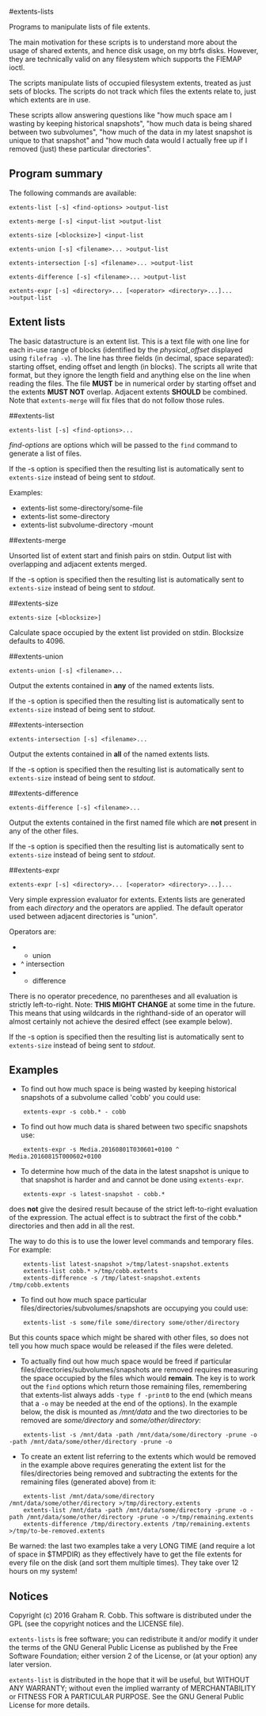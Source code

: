 #extents-lists

Programs to manipulate lists of file extents.

The main motivation for these scripts is to understand more about the usage of shared extents,
and hence disk usage, on my btrfs disks.
However, they are technically valid on any filesystem which supports the FIEMAP ioctl.

The scripts manipulate lists of occupied filesystem extents, treated as just sets of blocks.
The scripts do not track which files the extents relate to, just which extents are in use.

These scripts allow answering questions like "how much space am I wasting by keeping historical snapshots",
"how much data is being shared between two subvolumes", "how much of the data in my latest snapshot is
unique to that snapshot" and "how much data would I actually free up if I removed (just) these particular 
directories".

## Program summary

The following commands are available:

```
extents-list [-s] <find-options> >output-list

extents-merge [-s] <input-list >output-list

extents-size [<blocksize>] <input-list

extents-union [-s] <filename>... >output-list

extents-intersection [-s] <filename>... >output-list

extents-difference [-s] <filename>... >output-list

extents-expr [-s] <directory>... [<operator> <directory>...]... >output-list
```

## Extent lists

The basic datastructure is an extent list.  This is a text file with one line for each in-use
range of blocks (identified by the *physical_offset* displayed using `filefrag -v`).
The line has three fields (in decimal, space separated): starting offset, ending offset and length (in blocks).
The scripts all write that format, but they ignore the length field and anything else on the line when
reading the files. The file **MUST** be in numerical order by starting offset and the extents **MUST
NOT** overlap.  Adjacent extents **SHOULD** be combined. Note that `extents-merge` will fix files that
do not follow those rules.

##extents-list

```
extents-list [-s] <find-options>...
```

*find-options* are options which will be passed to the `find`
command to generate a list of files.

If the -s option is specified then the resulting list is automatically sent to `extents-size`
instead of being sent to *stdout*.

Examples:

* extents-list some-directory/some-file
* extents-list some-directory
* extents-list subvolume-directory -mount

##extents-merge

Unsorted list of extent start and finish pairs on stdin.
Output list with overlapping and adjacent extents merged.

If the -s option is specified then the resulting list is automatically sent to `extents-size`
instead of being sent to *stdout*.

##extents-size

```
extents-size [<blocksize>]
```

Calculate space occupied by the extent list provided on stdin.
Blocksize defaults to 4096.

##extents-union

```
extents-union [-s] <filename>...
```

Output the extents contained in **any** of the named extents lists.

If the -s option is specified then the resulting list is automatically sent to `extents-size`
instead of being sent to *stdout*.

##extents-intersection

```
extents-intersection [-s] <filename>...
```

Output the extents contained in **all** of the named extents lists.

If the -s option is specified then the resulting list is automatically sent to `extents-size`
instead of being sent to *stdout*.

##extents-difference

```
extents-difference [-s] <filename>...
```

Output the extents contained in the first named file which are **not** present in any of the other files.

If the -s option is specified then the resulting list is automatically sent to `extents-size`
instead of being sent to *stdout*.

##extents-expr
```
extents-expr [-s] <directory>... [<operator> <directory>...]...
```

Very simple expression evaluator for extents.
Extents lists are generated from each *directory* and the operators are applied.
The default operator used between adjacent directories is "union".

Operators are:
*   + union
*   ^ intersection
*   - difference

There is no operator precedence, no parentheses and all evaluation is strictly left-to-right.
Note: **THIS MIGHT CHANGE** at some time in the future.
This means that using wildcards in the righthand-side
of an operator will almost certainly not achieve the desired effect (see example below).

If the -s option is specified then the resulting list is automatically sent to `extents-size`
instead of being sent to *stdout*.

## Examples

* To find out how much space is being wasted by keeping historical snapshots
of a subvolume called 'cobb' you could use:
```
 	extents-expr -s cobb.* - cobb
```

* To find out how much data is shared between two specific snapshots use:
```
	extents-expr -s Media.20160801T030601+0100 ^ Media.20160815T000602+0100
```

* To determine how much of the data in the latest snapshot is
unique to that snapshot is harder and and cannot be done using `extents-expr`.
```
	extents-expr -s latest-snapshot - cobb.*
```
does **not** give the desired result because of the strict left-to-right evaluation of the expression.
The actual effect is to subtract the first of the cobb.* directories and then add in all the rest.

The way to do this is to use the lower level commands and temporary files.
For example:
```
	extents-list latest-snapshot >/tmp/latest-snapshot.extents
	extents-list cobb.* >/tmp/cobb.extents
	extents-difference -s /tmp/latest-snapshot.extents /tmp/cobb.extents
```

* To find out how much space particular files/directories/subvolumes/snapshots are occupying you could use:
```
	extents-list -s some/file some/directory some/other/directory
```
But this counts space which might be shared with other files,
so does not tell you how much space would be released if the files were deleted.

* To actually find out how much space would be freed if particular files/directories/subvolumes/snapshots are removed
requires measuring the space occupied by the files which would **remain**.
The key is to work out the `find` options which return those remaining files,
remembering that extents-list always adds `-type f -print0`
to the end (which means that a `-o` may be needed at the end of the options).
In the example below, the disk is mounted as */mnt/data* and the two directories to be removed are
*some/directory* and *some/other/directory*:
```
	extents-list -s /mnt/data -path /mnt/data/some/directory -prune -o -path /mnt/data/some/other/directory -prune -o
```

* To create an extent list referring to the extents which would be removed in the example above
requires generating the extent list for the files/directories being removed and
subtracting the extents for the remaining files (generated above) from it:
```
	extents-list /mnt/data/some/directory /mnt/data/some/other/directory >/tmp/directory.extents
	extents-list /mnt/data -path /mnt/data/some/directory -prune -o -path /mnt/data/some/other/directory -prune -o >/tmp/remaining.extents
	extents-difference /tmp/directory.extents /tmp/remaining.extents >/tmp/to-be-removed.extents
```

Be warned: the last two examples take a very LONG TIME (and require a lot of space in $TMPDIR)
as they effectively have to get the file extents for every file on the disk (and sort them multiple times).
They take over 12 hours on my system!

## Notices
Copyright (c) 2016 Graham R. Cobb.
This software is distributed under the GPL (see the copyright notices and the LICENSE file).

`extents-lists` is free software; you can redistribute it and/or modify
it under the terms of the GNU General Public License as published by
the Free Software Foundation; either version 2 of the License, or
(at your option) any later version.

`extents-list` is distributed in the hope that it will be useful,
but WITHOUT ANY WARRANTY; without even the implied warranty of
MERCHANTABILITY or FITNESS FOR A PARTICULAR PURPOSE.  See the
GNU General Public License for more details.
